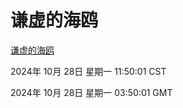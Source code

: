 # 谦虚的海鸥
[谦虚的海鸥](http://219.139.197.74:56308/qxdho/course/base/hotlink/index.php)

2024年 10月 28日 星期一 11:50:01 CST

2024年 10月 28日 星期一 03:50:01 GMT
